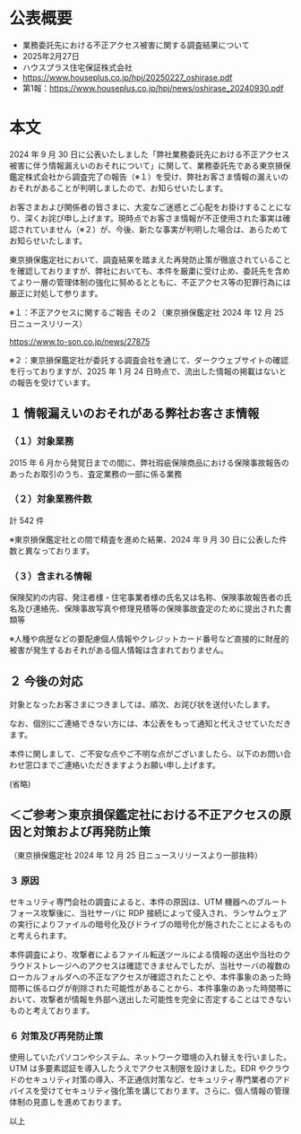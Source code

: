 # 公表概要
- 業務委託先における不正アクセス被害に関する調査結果について 
- 2025年2月27日
- ハウスプラス住宅保証株式会社
- https://www.houseplus.co.jp/hpj/20250227_oshirase.pdf
- 第1報：https://www.houseplus.co.jp/hpj/news/oshirase_20240930.pdf

# 本文
2024 年 9 月 30 日に公表いたしました「弊社業務委託先における不正アクセス被害に伴う情報漏えいのおそれについて」に関して、業務委託先である東京損保鑑定株式会社から調査完了の報告（※１）を受け、弊社お客さま情報の漏えいのおそれがあることが判明しましたので、お知らせいたします。

お客さまおよび関係者の皆さまに、大変なご迷惑とご心配をお掛けすることになり、深くお詫び申し上げます。現時点でお客さま情報が不正使用された事実は確認されていません（※２）が、今後、新たな事実が判明した場合は、あらためてお知らせいたします。

東京損保鑑定社において、調査結果を踏まえた再発防止策が徹底されていることを確認しておりますが、弊社においても、本件を厳粛に受け止め、委託先を含めてより一層の管理体制の強化に努めるとともに、不正アクセス等の犯罪行為には厳正に対処して参ります。

※１：不正アクセスに関するご報告 その２（東京損保鑑定社 2024 年 12 月 25 日ニュースリリース）

https://www.to-son.co.jp/news/27875

※２：東京損保鑑定社が委託する調査会社を通じて、ダークウェブサイトの確認を行っておりますが、2025 年 1 月 24 日時点で、流出した情報の掲載はないとの報告を受けています。

## １ 情報漏えいのおそれがある弊社お客さま情報
### （１）対象業務
2015 年 6 月から発覚日までの間に、弊社瑕疵保険商品における保険事故報告のあったお取引のうち、査定業務の一部に係る業務

### （２）対象業務件数

計 542 件

※東京損保鑑定社との間で精査を進めた結果、2024 年 9 月 30 日に公表した件数と異なっております。

### （３）含まれる情報
保険契約の内容、発注者様・住宅事業者様の氏名又は名称、保険事故報告者の氏名及び連絡先、保険事故写真や修理見積等の保険事故査定のために提出された書類等

※人種や病歴などの要配慮個人情報やクレジットカード番号など直接的に財産的被害が発生するおそれがある個人情報は含まれておりません。

## ２ 今後の対応
対象となったお客さまにつきましては、順次、お詫び状を送付いたします。

なお、個別にご連絡できない方には、本公表をもって通知と代えさせていただきます。

本件に関しまして、ご不安な点やご不明な点がございましたら、以下のお問い合わせ窓口までご連絡いただきますようお願い申し上げます。

(省略)

## ＜ご参考＞東京損保鑑定社における不正アクセスの原因と対策および再発防止策

（東京損保鑑定社 2024 年 12 月 25 日ニュースリリースより一部抜粋）

### ３ 原因
セキュリティ専門会社の調査によると、本件の原因は、UTM 機器へのブルートフォース攻撃後に、当社サーバに RDP 接続によって侵入され、ランサムウェアの実行によりファイルの暗号化及びドライブの暗号化が施されたことによるものと考えられます。

本件調査により、攻撃者によるファイル転送ツールによる情報の送出や当社のクラウドストレージへのアクセスは確認できませんでしたが、当社サーバの複数のローカルフォルダへの不正なアクセスが確認されたことや、本件事象のあった時間帯に係るログが削除された可能性があることから、本件事象のあった時間帯において、攻撃者が情報を外部へ送出した可能性を完全に否定することはできないものと考えております。

### ６ 対策及び再発防止策
使用していたパソコンやシステム、ネットワーク環境の入れ替えを行いました。UTM は多要素認証を導入したうえでアクセス制限を設けました。EDR やクラウドのセキュリティ対策の導入、不正通信対策など、セキュリティ専門業者のアドバイスを受けてセキュリティ強化策を講じております。さらに、個人情報の管理体制の見直しを進めております。

以上
